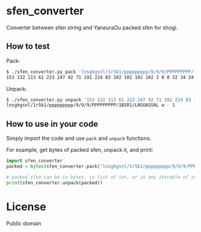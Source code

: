# sfen_converter
Converter between sfen string and YaneuraOu packed sfen for shogi.

## How to test
Pack:
```sh
$ ./sfen_converter.py pack 'lnsgkgsnl/1r5b1/ppppppppp/9/9/9/PPPPPPPPP/1B5R1/LNSGKGSNL w - 1'
153 132 113 61 223 247 92 71 191 224 83 102 102 102 102 2 0 0 32 34 34 34 34 124 128 31 195 114 60 207 177 12
```

Unpack:
```sh
$ ./sfen_converter.py unpack '153 132 113 61 223 247 92 71 191 224 83 102 102 102 102 2 0 0 32 34 34 34 34 124 128 31 195 114 60 207 177 12'
lnsgkgsnl/1r5b1/ppppppppp/9/9/9/PPPPPPPPP/1B5R1/LNSGKGSNL w - 1
```

## How to use in your code
Simply import the code and use `pack` and `unpack` functions.

For example, get bytes of packed sfen, unpack it, and print:
```Python
import sfen_converter
packed = bytes(sfen_converter.pack('lnsgkgsnl/1r5b1/ppppppppp/9/9/9/PPPPPPPPP/1B5R1/LNSGKGSNL w - 1'))

# packed sfen can be in bytes, in list of int, or in any iterable of int
print(sfen_converter.unpack(packed))
```

# License
Public domain
